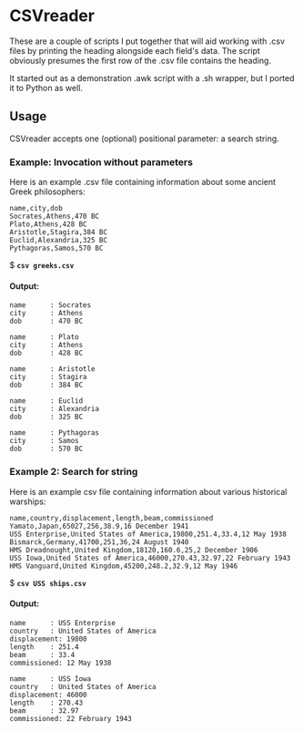 # CSVreader
These are a couple of scripts I put together that will aid working with .csv files by printing the heading alongside each field's data. The script obviously presumes the first row of the .csv file contains the heading.

It started out as a demonstration .awk script with a .sh wrapper, but I ported it to Python as well.

## Usage
CSVreader accepts one (optional) positional parameter: a search string.

### Example: Invocation without parameters
Here is an example .csv file containing information about some ancient Greek philosophers:
```csv
name,city,dob
Socrates,Athens,470 BC
Plato,Athens,428 BC
Aristotle,Stagira,384 BC
Euclid,Alexandria,325 BC
Pythagoras,Samos,570 BC
```

$ **`csv greeks.csv`**

#### Output:
```
name      : Socrates 
city      : Athens 
dob       : 470 BC 

name      : Plato 
city      : Athens 
dob       : 428 BC 

name      : Aristotle 
city      : Stagira 
dob       : 384 BC 

name      : Euclid 
city      : Alexandria 
dob       : 325 BC 

name      : Pythagoras 
city      : Samos 
dob       : 570 BC 
```

### Example 2: Search for string
Here is an example csv file containing information about various historical warships:
```csv
name,country,displacement,length,beam,commissioned
Yamato,Japan,65027,256,38.9,16 December 1941
USS Enterprise,United States of America,19800,251.4,33.4,12 May 1938
Bismarck,Germany,41700,251,36,24 August 1940
HMS Dreadnought,United Kingdom,18120,160.6,25,2 December 1906
USS Iowa,United States of America,46000,270.43,32.97,22 February 1943
HMS Vanguard,United Kingdom,45200,248.2,32.9,12 May 1946
```

$ **`csv USS ships.csv`**

#### Output:
```
name      : USS Enterprise 
country   : United States of America 
displacement: 19800 
length    : 251.4 
beam      : 33.4 
commissioned: 12 May 1938 

name      : USS Iowa 
country   : United States of America 
displacement: 46000 
length    : 270.43 
beam      : 32.97 
commissioned: 22 February 1943 
```
